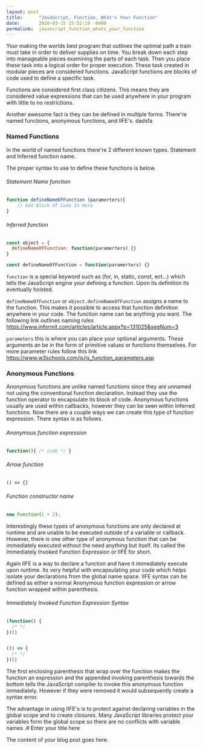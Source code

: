 ```yaml
---
layout: post
title:      "JavaScript, Function, What's Your Function"
date:       2020-03-15 15:52:19 -0400
permalink:  javascript_function_whats_your_function
---
```



Your making the worlds best program that outlines the optimal path a train must take in order to deliver supplies on time. You break down each step into manageable pieces examining the parts of each task. Then you place these task into a logical order for proper execution. These task created in modular pieces are considered functions. JavaScript functions are blocks of code used to define a specific task. 

Functions are considered first class citizens. This means they are considered value expressions that can be used anywhere in your program with little to no restrictions. 

Another awesome fact is they can be defined in multiple forms. There're named functions, anonymous functions, and IIFE's.
dadsfa


### Named Functions

In the world of named functions there're 2 different known types. Statement and Inferred function name.

The proper syntax to use to define these functions is below.



###### Statement Name function

```javascript
function defineNameOfFunction (paramerters){
	// Add Block Of Code In Here
}
```



###### Inferred function

```javascript
const object = {
  defineNameOfFunction: function(paramerters) {}
}

const defineNameOfFunction = function(paramerters) {}
```



`function` is a special keyword such as (for, in, static, const, ect...) which tells the JavaScript engine your defining a function. Upon its definition its eventually hoisted.

`defineNameOfFunction`  or `object.defineNameOfFunction` assigns a name to the function. This makes it possible to access that function definition anywhere in your code. The function name can be anything you want. The following link outlines naming rules https://www.informit.com/articles/article.aspx?p=131025&seqNum=3

`parameters` this is where you can place your optional arguments. These arguments an be in the form of primitive values or functions themselves. For more parameter rules follow this link https://www.w3schools.com/js/js_function_parameters.asp





###  Anonymous Functions

Anonymous functions are unlike named functions since they are unnamed not using the conventional function declaration. Instead they use the function operator to encapsulate its block of code. Anonymous functions usually are used within callbacks, however they can be seen within Inferred functions.  Now there are a couple ways we can create this type of function expression.  There syntax is as follows.

###### Anonymous function expression 

```javascript
function(){ /* code */ }
```



###### Arrow function

```javascript
() => {}
```



###### Function constructor name

```javascript
new Function(1 + 2); 
```



Interestingly these types of anonymous functions are only declared at runtime and are unable to be executed outside of a variable or callback. However, there is one other type of anonymous function that can be immediately executed without the need anything but itself. Its called the Immediately Invoked Function Expression or IIFE for short. 

Again IIFE is a way to declare a function and have it immediately execute upon runtime. Its very helpful with encapsulating your code which helps isolate your declarations from the global name space. IIFE syntax can be defined as either a normal Anonymous function expression or arrow function wrapped within parenthesis.



 ###### Immediately Invoked Function Expression Syntax

```javascript
(function() {
  /* */
})()


(() => {
  /* */
})()
```



The first enclosing parenthesis that wrap over the function makes the function an expression and the appended invoking parenthesis towards the bottom tells the JavaScript compiler to invoke this anonymous function immediately. However if they were removed it would subsequently create a syntax error. 

The advantage in using IIFE's is to protect against declaring variables in the global scope and to create closures. Many JavaScript libraries protect your variables form the global scope so there are no conflicts with variable names .# Enter your title here

The content of your blog post goes here.
